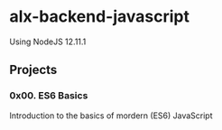 # alx-backend-javascript

Using NodeJS 12.11.1

## Projects
### 0x00. ES6 Basics
Introduction to the basics of mordern (ES6) JavaScript